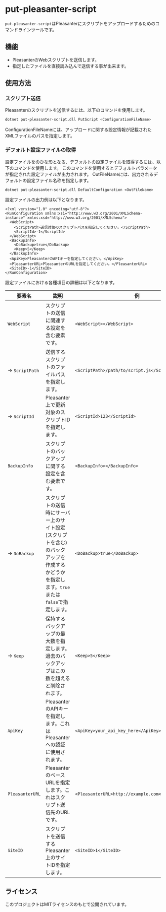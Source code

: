 # put-pleasanter-script

`put-pleasanter-script`はPleasanterにスクリプトをアップロードするためのコマンドラインツールです。

## 機能

- PleasanterのWebスクリプトを送信します。
- 指定したファイルを直接読み込んで送信する事が出来ます。

## 使用方法

### スクリプト送信

Pleasanterのスクリプトを送信するには、以下のコマンドを使用します。

```sh
dotnet put-pleasanter-script.dll PutScript <ConfigurationFileName>
```
ConfigurationFileNameには、アップロードに関する設定情報が記載されたXMLファイルのパスを指定します。

### デフォルト設定ファイルの取得
設定ファイルをのひな形となる、デフォルトの設定ファイルを取得するには、以下のコマンドを使用します。
このコマンドを使用するとデフォルトパラメータが指定された設定ファイルが出力されます。
OutFileNameには、出力されるデフォルトの設定ファイル名称を指定します。

```
dotnet put-pleasanter-script.dll DefaultConfiguration <OutFileName>
```
設定ファイルの出力例は以下となります。

```
<?xml version="1.0" encoding="utf-8"?>
<RunConfiguration xmlns:xsi="http://www.w3.org/2001/XMLSchema-instance" xmlns:xsd="http://www.w3.org/2001/XMLSchema">
  <WebScript>
    <ScriptPath>送信対象のスクリプトパスを指定してください。</ScriptPath>
    <ScriptId>-1</ScriptId>
  </WebScript>
  <BackupInfo>
    <DoBackup>true</DoBackup>
    <Keep>5</Keep>
  </BackupInfo>
  <ApiKey>PleasanterのAPIキーを指定してください。</ApiKey>
  <PleasanterURL>PleasanterのURLを指定してください。</PleasanterURL>
  <SiteID>-1</SiteID>
</RunConfiguration>

```

設定ファイルにおける各種項目の詳細は以下となります。

| 要素名                   | 説明                                                                                              | 例                                                                                        |
|------------------------|-------------------------------------------------------------------------------------------------|-------------------------------------------------------------------------------------------|
| `WebScript`            | スクリプトの送信に関連する設定を含む要素です。                                                    | `<WebScript></WebScript>`                                                                 |
| → `ScriptPath`         | 送信するスクリプトのファイルパスを指定します。                                                     | `<ScriptPath>/path/to/script.js</ScriptPath>`                                             |
| → `ScriptId`           | Pleasanter上で更新対象のスクリプトIDを指定します。                                                | `<ScriptId>123</ScriptId>`                                                                |
| `BackupInfo`           | スクリプトのバックアップに関する設定を含む要素です。                                               | `<BackupInfo></BackupInfo>`                                                               |
| → `DoBackup`           | スクリプトの送信時にサーバー上のサイト設定(スクリプトを含む)のバックアップを作成するかどうかを指定します。`true` または `false`で指定します。 | `<DoBackup>true</DoBackup>`                                                               |
| → `Keep`               | 保持するバックアップの最大数を指定します。過去のバックアップはこの数を超えると削除されます。               | `<Keep>5</Keep>`                                                                          |
| `ApiKey`               | PleasanterのAPIキーを指定します。これはPleasanterへの認証に使用されます。                           | `<ApiKey>your_api_key_here</ApiKey>`                                                      |
| `PleasanterURL`        | PleasanterのベースURLを指定します。これはスクリプト送信先のURLです。                                | `<PleasanterURL>http://example.com</PleasanterURL>`                                       |
| `SiteID`               | スクリプトを送信するPleasanter上のサイトIDを指定します。                                          | `<SiteID>1</SiteID>`                                                                      |


## ライセンス

このプロジェクトはMITライセンスのもとで公開されています。